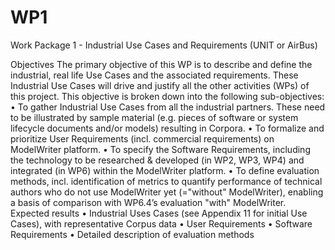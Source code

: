 WP1
===

Work Package 1 - Industrial Use Cases and Requirements (UNIT or AirBus)

Objectives
The primary objective of this WP is to describe and define the industrial, real life Use Cases and the associated requirements. These Industrial Use Cases will drive and justify all the other activities (WPs) of this project. This objective is broken down into the following sub-objectives:
•	To gather Industrial Use Cases from all the industrial partners. These need to be illustrated by sample material (e.g. pieces of software or system lifecycle documents and/or models) resulting in Corpora.
•	To formalize and prioritize User Requirements (incl. commercial requirements) on ModelWriter platform.
•	To specify the Software Requirements, including the technology to be researched & developed (in WP2, WP3, WP4) and integrated (in WP6) within the ModelWriter platform.
•	To define evaluation methods, incl. identification of metrics to quantify performance of technical authors who do not use ModelWriter yet (="without" ModelWriter), enabling a basis of comparison with WP6.4’s evaluation "with" ModelWriter.
Expected results
•	Industrial Uses Cases (see Appendix 11 for initial Use Cases), with representative Corpus data
•	User Requirements
•	Software Requirements
•	Detailed description of evaluation methods


